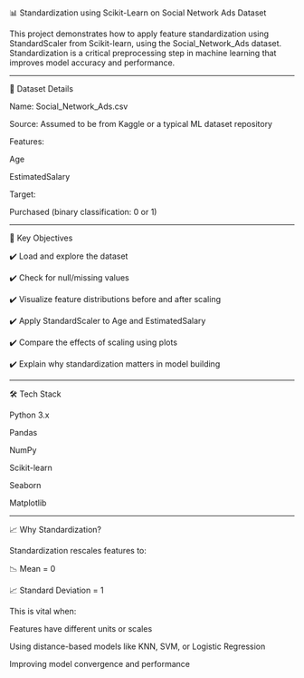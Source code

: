 📊 Standardization using Scikit-Learn on Social Network Ads Dataset

This project demonstrates how to apply feature standardization using StandardScaler from Scikit-learn, using the Social_Network_Ads dataset. Standardization is a critical preprocessing step in machine learning that improves model accuracy and performance.


---

📁 Dataset Details

Name: Social_Network_Ads.csv

Source: Assumed to be from Kaggle or a typical ML dataset repository

Features:

Age

EstimatedSalary


Target:

Purchased (binary classification: 0 or 1)




---

📌 Key Objectives

✔️ Load and explore the dataset

✔️ Check for null/missing values

✔️ Visualize feature distributions before and after scaling

✔️ Apply StandardScaler to Age and EstimatedSalary

✔️ Compare the effects of scaling using plots

✔️ Explain why standardization matters in model building



---

🛠️ Tech Stack

Python 3.x

Pandas

NumPy

Scikit-learn

Seaborn

Matplotlib



---

📈 Why Standardization?

Standardization rescales features to:

📉 Mean = 0

📈 Standard Deviation = 1


This is vital when:

Features have different units or scales

Using distance-based models like KNN, SVM, or Logistic Regression

Improving model convergence and performance
